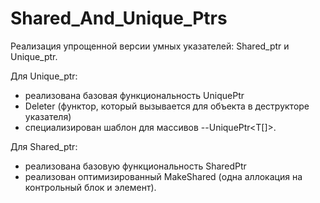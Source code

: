 # Shared_And_Unique_Ptrs

Реализация упрощенной версии умных указателей: Shared_ptr и Unique_ptr.

Для Unique_ptr:
- реализована базовая функциональность UniquePtr
- Deleter (функтор, который вызывается для объекта в деструкторе указателя)
- специализирован шаблон для массивов --UniquePtr<T[]>.

Для Shared_ptr:
- реализована базовую функциональность SharedPtr
- реализован оптимизированный MakeShared (одна аллокация на контрольный блок и элемент).
